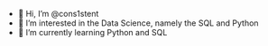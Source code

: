 - 👋 Hi, I’m @cons1stent
- 👀 I’m interested in the Data Science, namely the SQL and Python
- 🌱 I’m currently learning Python and SQL

<!---
cons1stent/cons1stent is a ✨ special ✨ repository because its `README.md` (this file) appears on your GitHub profile.
You can click the Preview link to take a look at your changes.
--->
